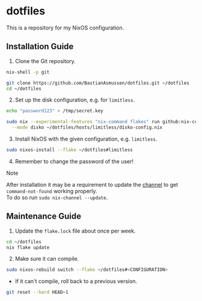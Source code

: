 # dotfiles

This is a repository for my NixOS configuration.

## Installation Guide

1. Clone the Git repository.

```sh
nix-shell -p git

git clone https://github.com/BastianAsmussen/dotfiles.git ~/dotfiles
cd ~/dotfiles
```

2. Set up the disk configuration, e.g. for `limitless`.

```sh
echo "password123" > /tmp/secret.key

sudo nix --experimental-features "nix-command flakes" run github:nix-community/disko -- \
  --mode disko ~/dotfiles/hosts/limitless/disko-config.nix
```

3. Install NixOS with the given configuration, e.g. `limitless`.

```sh
sudo nixos-install --flake ~/dotfiles#limitless
```

4. Remember to change the password of the user!

> [!NOTE]
> After installation it may be a requirement to update the [channel](https://nixos.wiki/wiki/Nix_channels) to get `command-not-found` working properly.  
> To do so run `sudo nix-channel --update`.

## Maintenance Guide

1. Update the `flake.lock` file about once per week.

```sh
cd ~/dotfiles
nix flake update
```

2. Make sure it can compile.

```sh
sudo nixos-rebuild switch --flake ~/dotfiles#<CONFIGURATION>
```

- If it can't compile, roll back to a previous version.

```sh
git reset --hard HEAD~1
```

